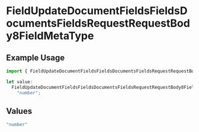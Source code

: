# FieldUpdateDocumentFieldsFieldsDocumentsFieldsRequestRequestBody8FieldMetaType

## Example Usage

```typescript
import { FieldUpdateDocumentFieldsFieldsDocumentsFieldsRequestRequestBody8FieldMetaType } from "@documenso/sdk-typescript/models/operations";

let value:
  FieldUpdateDocumentFieldsFieldsDocumentsFieldsRequestRequestBody8FieldMetaType =
    "number";
```

## Values

```typescript
"number"
```
